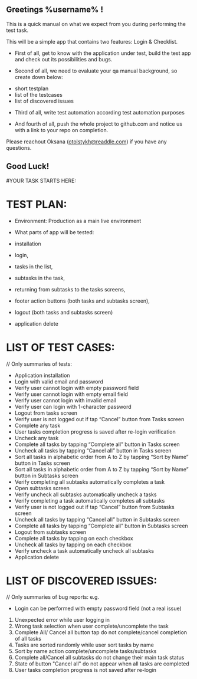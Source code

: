 ## Greetings %username% !

This is a quick manual on what we expect from you during performing the test task.

This will be a simple app that contains two features: Login & Checklist.

* First of all, get to know with the application under test, build the test app and check out its possibilities and bugs. 

* Second of all, we need to evaluate your qa manual background, so create down below:
 - short testplan 
 - list of the testcases
 - list of discovered issues
 
* Third of all, write test automation according test automation purposes  

* And fourth of all, push the whole project to github.com and notice us with a link to your repo on completion. 

Please reachout Oksana (otolstykh@readdle.com) if you have any questions.

## Good Luck!


#YOUR TASK STARTS HERE: 


# TEST PLAN: 

- Environment: Production as a main live environment

- What parts of app will be tested:
- installation
- login, 
- tasks in the list, 
- subtasks in the task, 
- returning from subtasks to the tasks screens,
- footer action buttons (both tasks and subtasks screen),
- logout (both tasks and subtasks screen)
- application delete


# LIST OF TEST CASES: 
// Only summaries of tests: 

- Application installation
- Login with valid email and password
- Verify user cannot login with empty password field
- Verify user cannot login with empty email field
- Verify user cannot login with invalid email
- Verify user can login with 1-character password
- Logout from tasks screen
- Verify user is not logged out if tap “Cancel” button from Tasks screen
- Complete any task
- User tasks completion progress is saved after re-login verification
- Uncheck any task 
- Complete all tasks by tapping “Complete all” button in Tasks screen
- Uncheck all tasks by tapping “Cancel all” button in Tasks screen
- Sort all tasks in alphabetic order from A to Z by tapping “Sort by Name” button in Tasks screen
- Sort all tasks in alphabetic order from A to Z by tapping “Sort by Name” button in Subtasks screen
- Verify completing all subtasks automatically completes a task
- Open subtasks screen
- Verify uncheck all subtasks automatically uncheck a tasks
- Verify completing a task automatically completes all subtasks
- Verify user is not logged out if tap “Cancel” button from Subtasks screen
- Uncheck all tasks by tapping “Cancel all” button in Subtasks screen
- Complete all tasks by tapping “Complete all” button in Subtasks screen
- Logout from subtasks screen
- Complete all tasks by tapping on each checkbox
- Uncheck all tasks by tapping on each checkbox
- Verify uncheck a task automatically uncheck all subtasks
- Application delete


# LIST OF DISCOVERED ISSUES:
// Only summaries of bug reports: e.g.
- Login can be performed with empty password field (not a real issue)

1. Unexpected error while user logging in
2. Wrong task selection when user complete/uncomplete the task
3. Complete All/ Cancel all button tap do not complete/cancel completion of all tasks
4. Tasks are sorted randomly while user sort tasks by name
5. Sort by name action complete/uncomplete tasks/subtasks  
6. Complete all/Cancel all subtasks do not change their main task status
7. State of button "Cancel all" do not appear when all tasks are completed
9. User tasks completion progress is not saved after re-login

